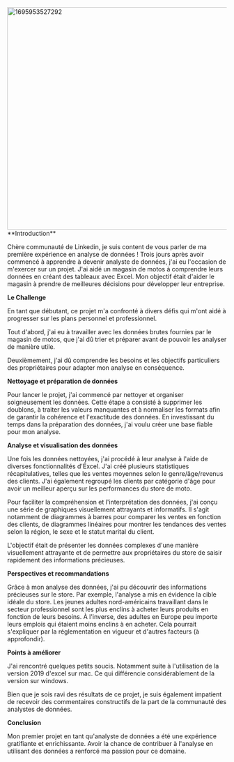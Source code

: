 <img width="510" alt="1695953527292" src="https://github.com/Moiseapata/Excel-project-coffee-sales/assets/146359171/1a7d03e4-b1a7-4830-b161-7bf0d0e47fef">
**Introduction**

Chère communauté de Linkedin, je suis content de vous parler de ma première expérience en analyse de données ! Trois jours après avoir commencé à apprendre à devenir analyste de données, j'ai eu l'occasion de m'exercer sur un projet. J'ai aidé un magasin de motos à comprendre leurs données en créant des tableaux avec Excel. Mon objectif était d'aider le magasin à prendre de meilleures décisions pour développer leur entreprise.



**Le Challenge**

En tant que débutant, ce projet m'a confronté à divers défis qui m'ont aidé à progresser sur les plans personnel et professionnel. 

Tout d'abord, j'ai eu à travailler avec les données brutes fournies par le magasin de motos, que j'ai dû trier et préparer avant de pouvoir les analyser de manière utile. 

Deuxièmement, j'ai dû comprendre les besoins et les objectifs particuliers des propriétaires pour adapter mon analyse en conséquence.



**Nettoyage et préparation de données**

Pour lancer le projet, j'ai commencé par nettoyer et organiser soigneusement les données. Cette étape a consisté à supprimer les doublons, à traiter les valeurs manquantes et à normaliser les formats afin de garantir la cohérence et l'exactitude des données. En investissant du temps dans la préparation des données, j'ai voulu créer une base fiable pour mon analyse.



**Analyse et visualisation des données**

Une fois les données nettoyées, j'ai procédé à leur analyse à l'aide de diverses fonctionnalités d'Excel. J'ai créé plusieurs statistiques récapitulatives, telles que les ventes moyennes selon le genre/âge/revenus des clients. J'ai également regroupé les clients par catégorie d'âge pour avoir un meilleur aperçu sur les performances du store de moto.

Pour faciliter la compréhension et l'interprétation des données, j'ai conçu une série de graphiques visuellement attrayants et informatifs. Il s'agit notamment de diagrammes à barres pour comparer les ventes en fonction des clients, de diagrammes linéaires pour montrer les tendances des ventes selon la région, le sexe et le statut marital du client. 

L'objectif était de présenter les données complexes d'une manière visuellement attrayante et de permettre aux propriétaires du store de saisir rapidement des informations précieuses.



**Perspectives et recommandations**

Grâce à mon analyse des données, j'ai pu découvrir des informations précieuses sur le store. Par exemple, l'analyse a mis en évidence la cible idéale du store. Les jeunes adultes nord-américains travaillant dans le secteur professionnel sont les plus enclins à acheter leurs produits en fonction de leurs besoins. À l'inverse, des adultes en Europe peu importe leurs emplois qui étaient moins enclins à en acheter. Cela pourrait s'expliquer par la réglementation en vigueur et d'autres facteurs (à approfondir). 



**Points à améliorer**

J'ai rencontré quelques petits soucis. Notamment suite à l'utilisation de la version 2019 d'excel sur mac. Ce qui différencie considérablement de la version sur windows. 

Bien que je sois ravi des résultats de ce projet, je suis également impatient de recevoir des commentaires constructifs de la part de la communauté des analystes de données. 



**Conclusion**

Mon premier projet en tant qu'analyste de données a été une expérience gratifiante et enrichissante. Avoir la chance de contribuer à l'analyse en utilisant des données a renforcé ma passion pour ce domaine. 
